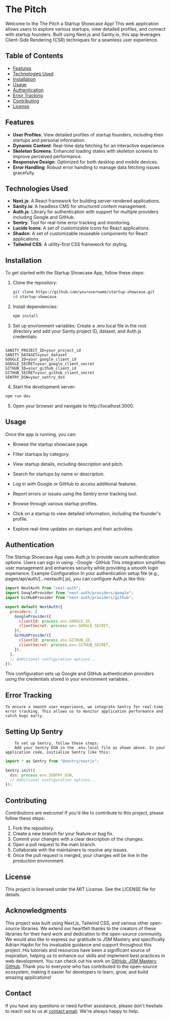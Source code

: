 # The Pitch

Welcome to the The Pitch a Startup Showcase App! This web application allows users to explore various startups, view detailed profiles, and connect with startup founders. Built using Next.js and Sanity.io, this app leverages Client-Side Rendering (CSR) techniques for a seamless user experience.

## Table of Contents

- [Features](#features)
- [Technologies Used](#technologies-used)
- [Installation](#installation)
- [Usage](#usage)
- [Authentication](#authentication)
- [Error Tracking](#error-tracking)
- [Contributing](#contributing)
- [License](#license)

## Features

- **User Profiles**: View detailed profiles of startup founders, including their startups and personal information.
- **Dynamic Content**: Real-time data fetching for an interactive experience.
- **Skeleton Screens**: Enhanced loading states with skeleton screens to improve perceived performance.
- **Responsive Design**: Optimized for both desktop and mobile devices.
- **Error Handling**: Robust error handling to manage data fetching issues gracefully.

## Technologies Used

- **Next.js**: A React framework for building server-rendered applications.
- **Sanity.io**: A headless CMS for structured content management.
- **Auth.js**: Library for authentication with support for multiple providers including Google and GitHub.
- **Sentry**: Tool for real-time error tracking and monitoring.
- **Lucide Icons**: A set of customizable icons for React applications.
- **Shadcn**: A set of customizable reuseable components for React applications.
- **Tailwind CSS**: A utility-first CSS framework for styling.

## Installation

To get started with the Startup Showcase App, follow these steps:

1. Clone the repository:
   ```bash
   git clone https://github.com/yourusername/startup-showcase.git
   cd startup-showcase
   ```
2. Install dependencies:
   ```bash
   npm install
   ```
3. Set up environment variables:
   Create a .env.local file in the root directory and add your Sanity project ID, dataset, and Auth.js credentials:

```text

SANITY_PROJECT_ID=your_project_id
SANITY_DATASET=your_dataset
GOOGLE_ID=your_google_client_id
GOOGLE_SECRET=your_google_client_secret
GITHUB_ID=your_github_client_id
GITHUB_SECRET=your_github_client_secret
SENTRY_DSN=your_sentry_dsn
```

4. Start the development server:

```bash
npm run dev
```

5. Open your browser and navigate to http://localhost:3000.

## Usage

Once the app is running, you can:

- Browse the startup showcase page.
- Filter startups by category.
- View startup details, including description and pitch.
- Search for startups by name or description.
- Log in with Google or GitHub to access additional features.
- Report errors or issues using the Sentry error tracking tool.

- Browse through various startup profiles.
- Click on a startup to view detailed information, including the founder's profile.
- Explore real-time updates on startups and their activities.

## Authentication

The Startup Showcase App uses Auth.js to provide secure authentication options. Users can sign in using:
-Google
-GitHub
This integration simplifies user management and enhances security while providing a smooth login experience.
Example Configuration
In your authentication setup file (e.g., pages/api/auth/[...nextauth].js), you can configure Auth.js like this:

```javascript
import NextAuth from "next-auth";
import GoogleProvider from "next-auth/providers/google";
import GitHubProvider from "next-auth/providers/github";
```

```javascript
export default NextAuth({
  providers: [
    GoogleProvider({
      clientId: process.env.GOOGLE_ID,
      clientSecret: process.env.GOOGLE_SECRET,
    }),
    GitHubProvider({
      clientId: process.env.GITHUB_ID,
      clientSecret: process.env.GITHUB_SECRET,
    }),
  ],
  // Additional configuration options...
});
```

This configuration sets up Google and GitHub authentication providers using the credentials stored in your environment variables.

## Error Tracking

    To ensure a smooth user experience, we integrate Sentry for real-time error tracking. This allows us to monitor application performance and catch bugs early.

## Setting Up Sentry

        To set up Sentry, follow these steps:
        Add your Sentry DSN in the .env.local file as shown above. In your application code, initialize Sentry like this:

```javascript
import * as Sentry from "@sentry/nextjs";

Sentry.init({
  dsn: process.env.SENTRY_DSN,
  // Additional configuration options...
});
```

## Contributing

Contributions are welcome! If you'd like to contribute to this project, please follow these steps:

1. Fork the repository.
2. Create a new branch for your feature or bug fix.
3. Commit your changes with a clear description of the changes.
4. Open a pull request to the main branch.
5. Collaborate with the maintainers to resolve any issues.
6. Once the pull request is merged, your changes will be live in the production environment.

## License

This project is licensed under the MIT License. See the LICENSE file for details.

## Acknowledgments

This project was built using Next.js, Tailwind CSS, and various other open-source libraries. We extend our heartfelt thanks to the creators of these libraries for their hard work and dedication to the open-source community.
We would also like to express our gratitude to JSM Mastery and specifically Adrian Hajdin for his invaluable guidance and support throughout this project. His tutorials and resources have been a significant source of inspiration, helping us to enhance our skills and implement best practices in web development. You can check out his work on [GitHub: JSM Mastery GitHub](https://github.com/adrianhajdin).
Thank you to everyone who has contributed to the open-source ecosystem, making it easier for developers to learn, grow, and build amazing applications!

## Contact

If you have any questions or need further assistance, please don't hesitate to reach out to us at
[contact email](mailto:Fantastizeey@gmail.com). We're always happy to help.
